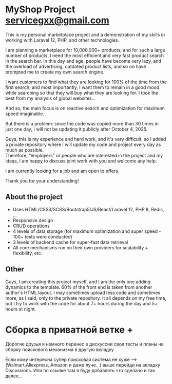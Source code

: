 # MyShop Project servicegxx@gmail.com

This is my personal marketplace project and a demonstration of my skills in working with Laravel 12, PHP, and other technologies.

I am planning a marketplace for 10,000,000+ products, and for such a large number of products, I need the most efficient and very fast product search in the search bar.
In this day and age, people have become very lazy, and the overload of advertising, outdated product lists, and so on have prompted me to create my own search engine.

I want customers to find what they are looking for 100% of the time from the first search, and most importantly, I want them to remain in a good mood while searching so that they will buy what they are looking for.
I took the best from my analysis of global websites...

And so, the main focus is on reactive search and optimization for maximum speed imaginable.

But there is a problem: since the code was copied more than 30 times in just one day, I will not be updating it publicly after October 4, 2025.

Guys, this is my experience and hard work, and it's very difficult, so I added a private repository where I will update my code and project every day as much as possible.  
Therefore, “employers” or people who are interested in the project and my ideas, I am happy to discuss joint work with you and welcome any help.

 I am currently looking for a job and am open to offers.

Thank you for your understanding!


## About the project
- Uses HTML/CSS3/SCSS/Bootstrap5/JS/React/Laravel 12, PHP 8, Redis, ...
- Responsive design
- CRUD operations
- 4 levels of data storage (for maximum optimization and super speed - 100+ tests were conducted)
- 3 levels of backend cache for super-fast data retrieval
- All core mechanisms run  on their own providers for scalability + flexibility, etc.
## Other

Guys, I am creating this project myself, and I am the only one adding dynamics to the template. 60% of the front end is taken from another author's HTML layout.
I may sometimes upload less code and sometimes more, as I said, only to the private repository. 
It all depends on my free time, but I try to work with the code for about 7+ hours during the day and 5+ hours at night. 

# Сборка в приватной ветке +

Дорогие друзья я немного перенес в дискуссии свои тесты и планы на сборку поискового механизма в другую вкладку 

Если кому интересна супер поисковая система не хуже --> (Walmart,Aliexpress, Amazon и даже луче.. ) выше перейди на вкладку Discussions.
Или по ссылке там я буду добавлять что сделано и так далее…

